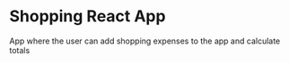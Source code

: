 # Shopping React App 

App where the user can add shopping expenses to the app and calculate totals

